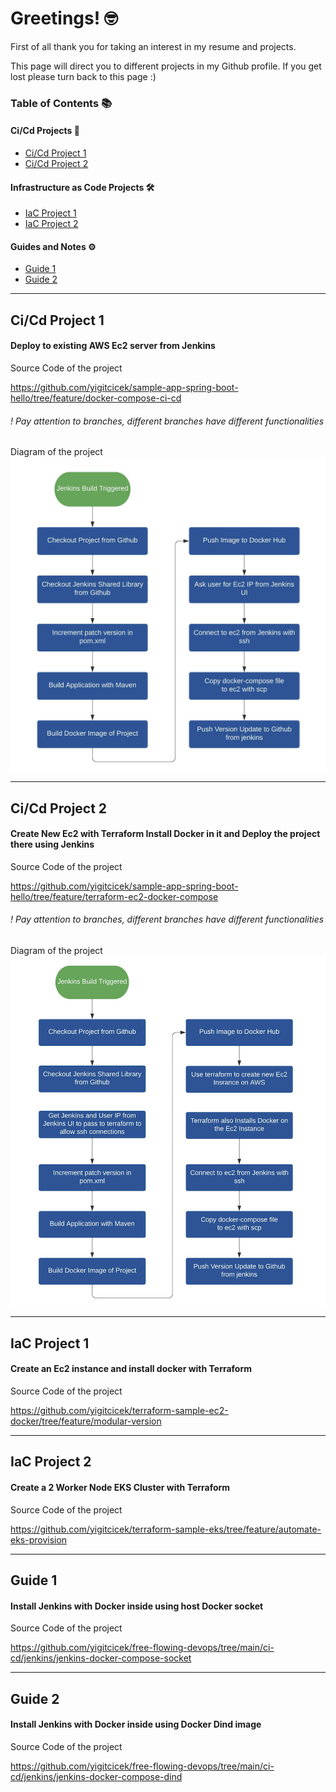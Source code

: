 # Greetings! 🤓

First of all thank you for taking an interest in my resume and projects.

This page will direct you to different projects in my Github profile. If you get lost please turn back to this page :)

### Table of Contents 📚

#### Ci/Cd Projects 🚀
- [Ci/Cd Project 1](#cicd-project-1)
- [Ci/Cd Project 2](#cicd-project-2)

#### Infrastructure as Code Projects 🛠️
- [IaC Project 1](#iac-project-1)
- [IaC Project 2](#iac-project-2)

#### Guides and Notes ⚙️
- [Guide 1](#guide-1)
- [Guide 2](#guide-2)

---

## Ci/Cd Project 1 <a name="cicd-project-1"></a>
#### Deploy to existing AWS Ec2 server from Jenkins

Source Code of the project

https://github.com/yigitcicek/sample-app-spring-boot-hello/tree/feature/docker-compose-ci-cd

###### ! Pay attention to branches, different branches have different functionalities

Diagram of the project
![diagram1](ec2-docker-diagram.png)

---

## Ci/Cd Project 2 <a name="cicd-project-2"></a>
#### Create New Ec2 with Terraform Install Docker in it and Deploy the project there using Jenkins

Source Code of the project

https://github.com/yigitcicek/sample-app-spring-boot-hello/tree/feature/terraform-ec2-docker-compose

###### ! Pay attention to branches, different branches have different functionalities

Diagram of the project
![diagram2](terraform-ec2-docker.png)

---

## IaC Project 1 <a name="iac-project-1"></a>
#### Create an Ec2 instance and install docker with Terraform

Source Code of the project

https://github.com/yigitcicek/terraform-sample-ec2-docker/tree/feature/modular-version

---

## IaC Project 2 <a name="iac-project-2"></a>
#### Create a 2 Worker Node EKS Cluster with Terraform

Source Code of the project

https://github.com/yigitcicek/terraform-sample-eks/tree/feature/automate-eks-provision

---

## Guide 1 <a name="guide-1"></a>
#### Install Jenkins with Docker inside using host Docker socket

Source Code of the project

https://github.com/yigitcicek/free-flowing-devops/tree/main/ci-cd/jenkins/jenkins-docker-compose-socket

---

## Guide 2 <a name="guide-2"></a>
#### Install Jenkins with Docker inside using Docker Dind image

Source Code of the project

https://github.com/yigitcicek/free-flowing-devops/tree/main/ci-cd/jenkins/jenkins-docker-compose-dind
